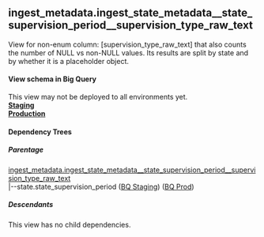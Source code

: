 ## ingest_metadata.ingest_state_metadata__state_supervision_period__supervision_type_raw_text
View for non-enum column: [supervision_type_raw_text]
 that also counts the number of NULL vs non-NULL values. Its results are split by state
 and by whether it is a placeholder object.

#### View schema in Big Query
This view may not be deployed to all environments yet.<br/>
[**Staging**](https://console.cloud.google.com/bigquery?pli=1&p=recidiviz-staging&page=table&project=recidiviz-staging&d=ingest_metadata&t=ingest_state_metadata__state_supervision_period__supervision_type_raw_text)
<br/>
[**Production**](https://console.cloud.google.com/bigquery?pli=1&p=recidiviz-123&page=table&project=recidiviz-123&d=ingest_metadata&t=ingest_state_metadata__state_supervision_period__supervision_type_raw_text)
<br/>

#### Dependency Trees

##### Parentage
[ingest_metadata.ingest_state_metadata\__state_supervision_period\__supervision_type_raw_text](../ingest_metadata/ingest_state_metadata__state_supervision_period__supervision_type_raw_text.md) <br/>
|--state.state_supervision_period ([BQ Staging](https://console.cloud.google.com/bigquery?pli=1&p=recidiviz-staging&page=table&project=recidiviz-staging&d=state&t=state_supervision_period)) ([BQ Prod](https://console.cloud.google.com/bigquery?pli=1&p=recidiviz-123&page=table&project=recidiviz-123&d=state&t=state_supervision_period)) <br/>


##### Descendants
This view has no child dependencies.
